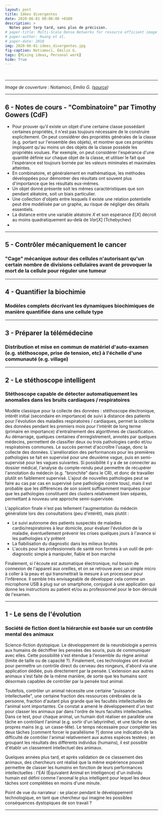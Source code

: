 ```yaml
---
layout: post
title: Idées divergentes
date: 2020-06-01 00:00:00 +0100
description: >
  Notes pour torp tard, sans plus de précision. 
# paper-title: Multi-Scale Dense Networks for resource efficient image classification
# paper-author: Huang et al.
# paper-date: 2018
img: 2020-06-01-idees_divergentes.jpg
fig-caption: Notiamoci, Emilio G.
tags: [Mixing ideas, Personal work]
hide: True
---
```


<br>

---

*Image de couverture :* Notiamoci, *Emilio G. ([source](https://www.flickr.com/photos/30009706@N05/14384605597/))*

---


## 6 - Notes de cours - "Combinatoire" par Timothy Gowers (CdF)

- Pour prouver qu'il existe un objet d'une certaine classe possédant certaines propriétés, il n'est pas toujours nécessaire de le construire explicitement. On peut considérer des propriétés générales de la classe (e.g. portant sur l'ensemble des objets), et montrer que ces propriétés impliquent qu'au moins un des objets de la classe possède les propriétés voulues. Par exemple, on peut considérer l'espérance d'une quantité définie sur chaque objet de la classe, et utiliser le fait que l'espérance est toujours bornée par les valeurs minimales et maximales atteintes.
- En combinatoire, et généralement en mathématique, les méthodes développées pour démontrer des résultats ont souvent plus d'importance que les résultats eux-mêmes.
- Un objet donné présente soit les mêmes caractéristiques que son pendant aléatoire, soit un biais particulier.
- Une collection d'objets entre lesquels il existe une relation potentielle peut être modélisée par un graphe, au risque de négliger des détails essentiels.
- La distance entre une variable aléatoire $X$ et son espérance $E[X]$ décroit au moins quadratiquement au-delà de $Var[X]$ (Tchebychev)
-   


---


## 5 - Contrôler mécaniquement le cancer

### "Cage" mécanique autour des cellules n'autorisant qu'un certain nombre de divisions cellulaires avant de provoquer la mort de la cellule pour réguler une tumeur


---


## 4 - Quantifier la biochimie

### Modèles complets décrivant les dynamiques biochimiques de manière quantifiée dans une cellule type


---


## 3 - Préparer la télémédecine

### Distribution et mise en commun de matériel d'auto-examen (e.g. stéthoscope, prise de tension, etc) à l'échelle d'une communauté (e.g. village)


---


## 2 - Le stéthoscope intelligent

### Stéthoscope capable de détecter automatiquement les anomalies dans les bruits cardiaques / respiratoires

Modèle classique pour la collecte des données : stéthoscope électronique, intérêt initial (secondaire en importance) de suivi à distance des patients pour l'évolution des maladies respiratoires / cardiaques, permet la collecte des données pendant les premiers mois pour l'intérêt de long terme (primaire en importance) d'entraînement des algorithmes de classification.
Au démarrage, quelques centaines d'enregistrement, annotés par quelques médecins, permettent de classifier deux ou trois pathologies cardio et/ou respiratoires communes.
Le succès permet d'accroître l'usage, donc la collecte des données.
L'amélioration des performances pour les premières pathologies se fait en supervisé pour une deuxième vague, puis en semi-supervisé pour les vagues suivantes.
Si possibilité il y a de se connecter au dossier médical, l'analyse du compte-rendu peut permettre de récupérer l'annotation du médecin (e.g. "bronchite" dans le CR), et donc de travailler plutôt en faiblement supervisé.
L'ajout de nouvelles pathologies peut se faire au cas par cas en supervisé (une pathologie contre tous), mais il est probable que les différences de son soient suffisamment marquées pour que les pathologies constituent des clusters relativement bien séparés, permettant à nouveau une approche semi-supervisée.

L'application finale n'est pas tellement l'augmentation du médecin généraliste lors des consultations (peu d'intérêt), mais plutôt :
- Le suivi autonome des patients suspectés de maladies cardio/respiratoires à leur domicile, pour évaluer l'évolution de la maladie, éventuellement prévenir les crises quelques jours à l'avance si les pathologies s'y prêtent
- La fiabilisation du diagnostic dans les milieux bruités
- L'accès pour les professionnels de santé non formés à un outil de pré-diagnostic simple à manipuler, fiable et bon marché

Finalement, si l'écoute est automatique électronique, nul besoin de connexion de l'appareil aux oreilles, et on se retrouve avec un simple micro à coller à la peau et qui transmettrait la mesure à un processeur pour l'inférence.
Il semble très envisageable de développer cela comme un microphone USB à plug sur un smartphone, conjugué à une application qui donne les instructions au patient et/ou au professionnel pour le bon déroulé de l'examen.


---


## 1 - Le sens de l'évolution

### Société de fiction dont la hiérarchie est basée sur un contrôle mental des animaux

Science-fiction dystopique. Le développement de la neurobiologie a permis aux humains de déchiffrer les pensées des souris, puis de communiquer avec elles. Cette possibilité s'est étendue à l'ensemble du règne animal (limite de taille ou de capacité ?). Finalement, ces technologies ont évolué pour permettre un contrôle direct du cerveau des rongeurs, d'abord via une application dédiée, puis directement par la pensée. L'extension aux autres animaux s'est faite de la même manière, de sorte que les humains sont désormais capables de contrôler par la pensée tout animal.

Toutefois, contrôler un animal nécessite une certaine "puissance intellectuelle", une certaine fraction des ressources cérébrales de la personne, fraction d'autant plus grande que les facultés intellectuelles de l'animal sont importantes. Ce constat a amené le développement d'un test pour classer les animaux par dans l'ordre de leurs facultés intellectuelles. Dans ce test, pour chaque animal, un humain doit réaliser en parallèle une tâche en contrôlant l'animal (e.g. sortir d'un labyrinthe), et une tâche de ses propres mains (e.g. un casse-tête). Le temps nécessaire pour compléter les deux tâches [comment forcer le parallélisme ?] donne une indication de la difficulté de contrôler l'animal relativement aux autres espèces testées ; en groupant les résultats des différents individus (humains), il est possible d'établir un classement intellectuel des animaux.

Quelques années plus tard, et après validation de ce classement des animaux, des chercheurs ont réalisé que la même expérience pouvait permettre de classer les *humains* en fonction de leurs performances intellectuelles : l'EAI (Équivalent Animal en Intelligence) d'un individu humain est défini comme l'anomal le plus intelligent pour lequel les deux tâches sont complétées en moins d'une minute.

Point de vue du narrateur : se placer pendant le développement technologique, en tant que chercheur qui imagine les possibles conséquences dystopiques de son travail ?


---
